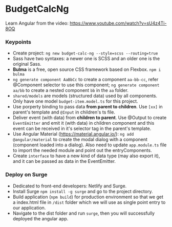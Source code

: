 # BudgetCalcNg

Learn Angular from the video: https://www.youtube.com/watch?v=sU4z4Ti-8OQ

### Keypoints
- Create project: `ng new budget-calc-ng --style=scss --routing=true`
- Sass have two syntaxes: a newer one is SCSS and an older one is the original Sass.
- **Bulma** is a free, open source CSS framework based on Flexbox. `npm i bulma`
- `ng generate component AaBbCc` to create a component `aa-bb-cc`, refer @Component selector to use this component; `ng generate component aa/bb` to create a nested component `bb` in the `aa` folder. 
- `shared/models` are models (structured data) used by all components. Only have one model `budget-item.model.ts` for this project.
- Use porperty binding to pass data **from parent to children**. Use `[xx]` in parent's template and `@Input` in children's ts file.
- Deliver event (with data) from **children to parent**. Use @Output to create `EventEmitter` and emit it (with data) in children component and this event can be received in it's selector tag in the parent's template.
- Use Angular Material (https://material.angular.io/): `ng add @angular/material` to create the modal dialog with a component (component loaded into a dialog). Also need to update `app.module.ts` file to import the needed module and point out the entryComponents.
- Create `interface` to have a new kind of data type (may also export it), and it can be passed as data in the EventEmitter.

### Deploy on Surge
- Dedicated to front-end developers: Netlify and Surge.
- Install Surge `npm install -g surge` and go to the project directory.
- Build application (`npm build`) for production environment so that we get a index.html file in `/dist` folder which we will use as single point entry to our application.
- Navigate to the dist folder and run `surge`, then you will successfully deployed the angular app.
